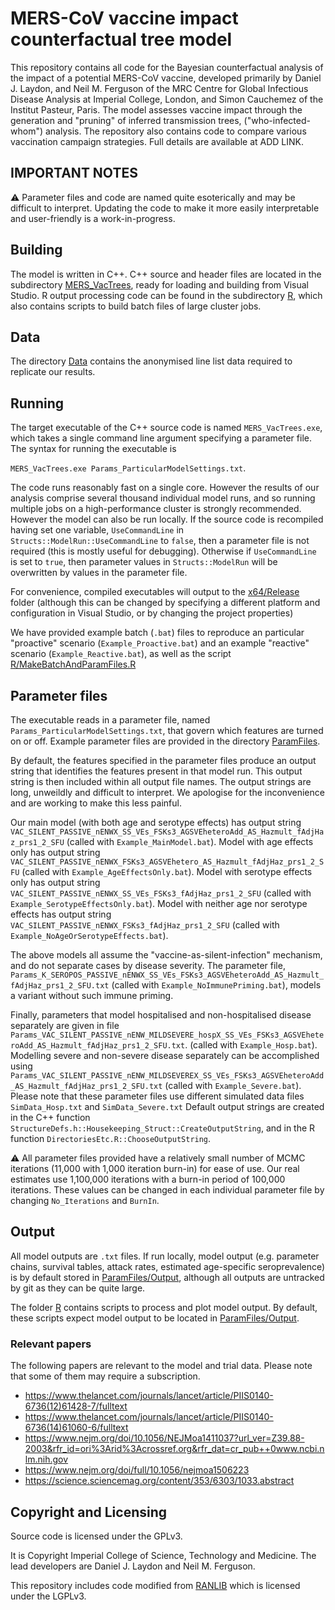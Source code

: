 # MERS-CoV vaccine impact counterfactual tree model

This repository contains all code for the Bayesian counterfactual analysis of the impact of 
a potential MERS-CoV vaccine, developed primarily by Daniel J. Laydon, and Neil M. Ferguson of the MRC Centre
for Global Infectious Disease Analysis at Imperial College, London, and Simon Cauchemez of the Institut Pasteur, Paris. 
The model assesses vaccine impact through the generation and "pruning" of inferred transmission trees, 
("who-infected-whom") analysis. The repository also contains code to compare various vaccination campaign strategies.
Full details are available at ADD LINK.


## IMPORTANT NOTES

:warning: Parameter files and code are named quite esoterically and may be difficult to interpret. 
Updating the code to make it more easily interpretable and user-friendly is a work-in-progress.

## Building

The model is written in C++. 
C++ source and header files are located in the subdirectory [MERS_VacTrees](./MERS_VacTrees), 
ready for loading and building from Visual Studio. R output processing code can be found in the 
subdirectory [R](./R), which also contains scripts to build batch files of large cluster jobs. 

## Data

The directory [Data](./Data) contains the anonymised line list data required to replicate our results. 

## Running

The target executable of the C++ source code is named `MERS_VacTrees.exe`, which takes a single 
command line argument specifying a parameter file. The syntax for running the executable is 

`MERS_VacTrees.exe Params_ParticularModelSettings.txt`. 

The code runs reasonably fast on a single core. However the results of our analysis comprise several thousand 
individual model runs, and so running multiple jobs on a high-performance cluster is strongly recommended. 
However the model can also be run locally. 
If the source code is recompiled having 
set one variable, `UseCommandLine` in `Structs::ModelRun::UseCommandLine` to `false`, then a parameter file is not 
required (this is mostly useful for debugging). Otherwise if `UseCommandLine` is set to `true`, then 
parameter values in `Structs::ModelRun` will be overwritten by values in the parameter file.

For convenience, compiled executables will output to the [x64/Release](./x64/Release) folder 
(although this can be changed by specifying a different platform and configuration in Visual Studio, 
or by changing the project properties)
 
We have provided example batch (`.bat`) files to reproduce an particular "proactive" scenario (`Example_Proactive.bat`)
and an example "reactive" scenario (`Example_Reactive.bat`), 
as well as the script [R/MakeBatchAndParamFiles.R](./R/MakeBatchAndParamFiles.R)

## Parameter files

The executable reads in a parameter file, named `Params_ParticularModelSettings.txt`, 
that govern which features are turned on or off.
Example parameter files are provided in the directory [ParamFiles](./ParamFiles).

By default, the features specified in the parameter files 
produce an output string that identifies the features present in that model run. 
This output string is then included within all output file names. 
The output strings are long, unweildly and difficult to interpret. We apologise for the inconvenience
and are working to make this less painful. 

Our main model (with both age and serotype effects) has output string
`VAC_SILENT_PASSIVE_nENWX_SS_VEs_FSKs3_AGSVEheteroAdd_AS_Hazmult_fAdjHaz_prs1_2_SFU` (called with 
`Example_MainModel.bat`). 
Model with age effects only has output string 
`VAC_SILENT_PASSIVE_nENWX_FSKs3_AGSVEhetero_AS_Hazmult_fAdjHaz_prs1_2_SFU` (called with 
`Example_AgeEffectsOnly.bat`).
Model with serotype effects only has output string 
`VAC_SILENT_PASSIVE_nENWX_SS_VEs_FSKs3_fAdjHaz_prs1_2_SFU` (called with 
`Example_SerotypeEffectsOnly.bat`).
Model with neither age nor serotype effects has output string 
`VAC_SILENT_PASSIVE_nENWX_FSKs3_fAdjHaz_prs1_2_SFU` (called with 
`Example_NoAgeOrSerotypeEffects.bat`).

The above models all assume the "vaccine-as-silent-infection" mechanism, and do not separate cases by disease severity. 
The parameter file, 
`Params_K_SEROPOS_PASSIVE_nENWX_SS_VEs_FSKs3_AGSVEheteroAdd_AS_Hazmult_fAdjHaz_prs1_2_SFU.txt` 
(called with `Example_NoImmunePriming.bat`), models a variant without such immune priming. 


Finally, parameters that model hospitalised and non-hospitalised disease separately are given in 
file `Params_VAC_SILENT_PASSIVE_nENW_MILDSEVERE_hospX_SS_VEs_FSKs3_AGSVEheteroAdd_AS_Hazmult_fAdjHaz_prs1_2_SFU.txt`. 
(called with `Example_Hosp.bat`).
Modelling severe and non-severe disease separately can be accomplished using 
`Params_VAC_SILENT_PASSIVE_nENW_MILDSEVEREX_SS_VEs_FSKs3_AGSVEheteroAdd_AS_Hazmult_fAdjHaz_prs1_2_SFU.txt` 
(called with `Example_Severe.bat`).
Please note that these parameter files use different simulated data files `SimData_Hosp.txt` and `SimData_Severe.txt`
Default output strings are created in the C++ function 
`StructureDefs.h::Housekeeping_Struct::CreateOutputString`, 
and in the R function `DirectoriesEtc.R::ChooseOutputString`.

:warning: All parameter files provided have a relatively small number of MCMC iterations 
(11,000 with 1,000 iteration burn-in) for ease of use. Our real estimates use 1,100,000 iterations with 
a burn-in period of 100,000 iterations. These values can be changed in each individual parameter file
by changing `No_Iterations` and `BurnIn`. 

## Output

All model outputs are `.txt` files. If run locally, model output (e.g. parameter chains, survival tables, attack rates, estimated 
age-specific seroprevalence) is by default stored in 
[ParamFiles/Output](./ParamFiles/Output), although all outputs are untracked by git as 
they can be quite large. 

The folder [R](./R) contains scripts to process and plot model output. By default, these scripts
expect model output to be located in [ParamFiles/Output](./ParamFiles/Output).


### Relevant papers

The following papers are relevant to the model and trial data. Please note that some of them
may require a subscription.

- <https://www.thelancet.com/journals/lancet/article/PIIS0140-6736(12)61428-7/fulltext>
- <https://www.thelancet.com/journals/lancet/article/PIIS0140-6736(14)61060-6/fulltext>
- <https://www.nejm.org/doi/10.1056/NEJMoa1411037?url_ver=Z39.88-2003&rfr_id=ori%3Arid%3Acrossref.org&rfr_dat=cr_pub++0www.ncbi.nlm.nih.gov>
- <https://www.nejm.org/doi/full/10.1056/nejmoa1506223>
- <https://science.sciencemag.org/content/353/6303/1033.abstract>

## Copyright and Licensing

Source code is licensed under the GPLv3.

It is Copyright Imperial College of Science, Technology and Medicine. The
lead developers are Daniel J. Laydon and Neil M. Ferguson. 

This repository includes code modified from
[RANLIB](https://people.sc.fsu.edu/~jburkardt/c_src/ranlib/ranlib.html) which
is licensed under the LGPLv3.

